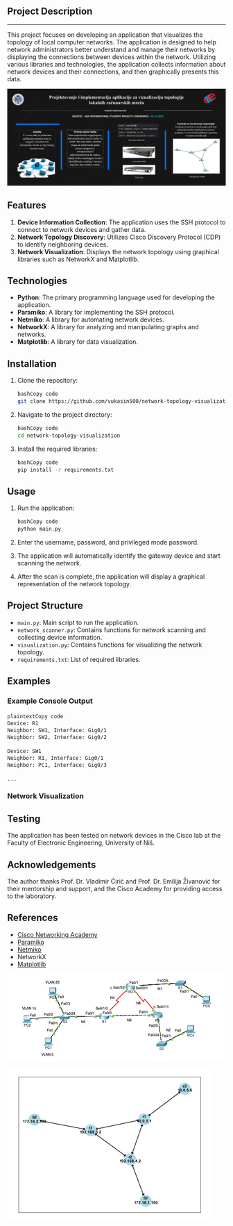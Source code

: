 ## Project Description

---

This project focuses on developing an application that visualizes the topology of local computer networks. The application is designed to help network administrators better understand and manage their networks by displaying the connections between devices within the network. Utilizing various libraries and technologies, the application collects information about network devices and their connections, and then graphically presents this data.


![Untitled](images/poster.png)

## Features

1. **Device Information Collection**: The application uses the SSH protocol to connect to network devices and gather data.
2. **Network Topology Discovery**: Utilizes Cisco Discovery Protocol (CDP) to identify neighboring devices.
3. **Network Visualization**: Displays the network topology using graphical libraries such as NetworkX and Matplotlib.

## Technologies

- **Python**: The primary programming language used for developing the application.
- **Paramiko**: A library for implementing the SSH protocol.
- **Netmiko**: A library for automating network devices.
- **NetworkX**: A library for analyzing and manipulating graphs and networks.
- **Matplotlib**: A library for data visualization.

## Installation

1. Clone the repository:
    
    ```bash
    bashCopy code
    git clone https://github.com/vukasin500/network-topology-visualization.git
    ```
    
2. Navigate to the project directory:
    
    ```bash
    bashCopy code
    cd network-topology-visualization
    ```
    
3. Install the required libraries:
    
    ```bash
    bashCopy code
    pip install -r requirements.txt
    ```
    

## Usage

1. Run the application:
    
    ```bash
    bashCopy code
    python main.py
    ```
    
2. Enter the username, password, and privileged mode password.
3. The application will automatically identify the gateway device and start scanning the network.
4. After the scan is complete, the application will display a graphical representation of the network topology.

## Project Structure

- `main.py`: Main script to run the application.
- `network_scanner.py`: Contains functions for network scanning and collecting device information.
- `visualization.py`: Contains functions for visualizing the network topology.
- `requirements.txt`: List of required libraries.

## Examples

### Example Console Output

```
plaintextCopy code
Device: R1
Neighbor: SW1, Interface: Gig0/1
Neighbor: SW2, Interface: Gig0/2

Device: SW1
Neighbor: R1, Interface: Gig0/1
Neighbor: PC1, Interface: Gig0/3

...

```

### Network Visualization

## Testing

The application has been tested on network devices in the Cisco lab at the Faculty of Electronic Engineering, University of Niš.

## Acknowledgements

The author thanks Prof. Dr. Vladimir Ćirić and Prof. Dr. Emilija Živanović for their mentorship and support, and the Cisco Academy for providing access to the laboratory.

## References

- [Cisco Networking Academy](https://www.netacad.com/)
- [Paramiko](https://pypi.org/project/paramiko/)
- [Netmiko](https://github.com/ktbyers/netmiko)
- NetworkX
- [Matplotlib](https://matplotlib.org/)

![Untitled](images/topology.jpeg)

![Untitled](images/output.jpeg)
